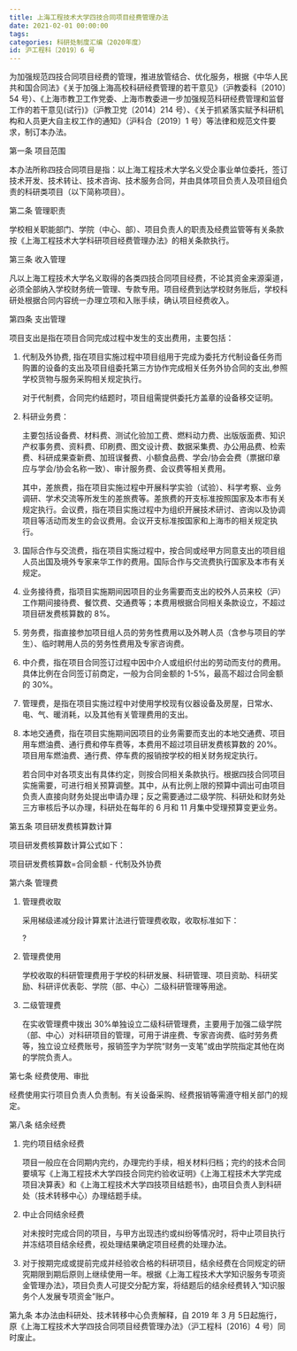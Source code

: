 ```yaml
---
title: 上海工程技术大学四技合同项目经费管理办法
date: 2021-02-01 00:00:00
tags: 
categories: 科研处制度汇编（2020年度）
id: 沪工程科〔2019〕6 号
---
```


为加强规范四技合同项目经费的管理，推进放管结合、优化服务，根据《中华人民共和国合同法》《关于加强上海高校科研经费管理的若干意见》（沪教委科〔2010〕54 号）、《上海市教卫工作党委、上海市教委进一步加强规范科研经费管理和监督工作的若干意见(试行)》（沪教卫党〔2014〕214 号）、《关于抓紧落实赋予科研机构和人员更大自主权工作的通知》（沪科合〔2019〕1 号）等法律和规范文件要求，制订本办法。

第一条 项目范围

本办法所称四技合同项目是指：以上海工程技术大学名义受企事业单位委托，签订技术开发、技术转让、技术咨询、技术服务合同，并由具体项目负责人及项目组负责的科研类项目（以下简称项目）。

第二条 管理职责

学校相关职能部门、学院（中心、部）、项目负责人的职责及经费监管等有关条款按《上海工程技术大学科研项目经费管理办法》的相关条款执行。

第三条 收入管理

凡以上海工程技术大学名义取得的各类四技合同项目经费，不论其资金来源渠道，必须全部纳入学校财务统一管理、专款专用。项目经费到达学校财务账后，学校科研处根据合同内容统一办理立项和入账手续，确认项目经费收入。

第四条 支出管理

项目支出是指在项目合同完成过程中发生的支出费用，主要包括：

1. 代制及外协费, 指在项目实施过程中项目组用于完成为委托方代制设备任务而购置的设备的支出及项目组委托第三方协作完成相关任务外协合同的支出,参照学校货物与服务采购相关规定执行。

   对于代制费，合同完约结题时，项目组需提供委托方盖章的设备移交证明。

2. 科研业务费：

   主要包括设备费、材料费、测试化验加工费、燃料动力费、出版版面费、知识产权事务费、资料费、印刷费、图文设计费、数据采集费、办公用品费、检索费、科研成果查新费、加班误餐费、小额食品费、学会/协会会费（票据印章应与学会/协会名称一致）、审计服务费、会议费等相关费用。

   其中，差旅费，指在项目实施过程中开展科学实验（试验）、科学考察、业务调研、学术交流等所发生的差旅费等。差旅费的开支标准按照国家及本市有关规定执行。会议费，指在项目实施过程中为组织开展技术研讨、咨询以及协调项目等活动而发生的会议费用。会议开支标准按国家和上海市的相关规定执行。

3. 国际合作与交流费，指在项目实施过程中，按合同或经甲方同意支出的项目组人员出国及境外专家来华工作的费用。国际合作与交流费执行国家及本市有关规定。

4. 业务接待费，指项目实施期间因项目的业务需要而支出的校外人员来校（沪）工作期间接待费、餐饮费、交通费等；本费用根据合同相关条款设立，不超过项目研发费核算数的 8%。

5. 劳务费，指直接参加项目组人员的劳务性费用以及外聘人员（含参与项目的学生）、临时聘用人员的劳务性费用及专家咨询费。

6. 中介费，指在项目合同签订过程中因中介人或组织付出的劳动而支付的费用。具体比例在合同签订前商定，一般为合同金额的 1-5%，最高不超过合同金额的 30%。

7. 管理费，是指在项目实施过程中对使用学校现有仪器设备及房屋，日常水、电、气、暖消耗，以及其他有关管理费用的支出。

8. 本地交通费，指在项目实施期间因项目的业务需要而支出的本地交通费、项目用车燃油费、通行费和停车费等，本费用不超过项目研发费核算数的 20%。项目用车燃油费、通行费、停车费的报销按学校的相关财务规定执行。

   若合同中对各项支出有具体约定，则按合同相关条款执行。根据四技合同项目实施需要，可进行相关预算调整。其中，从有比例上限的预算中调出可由项目负责人直接向财务处提出申请办理；反之需要通过二级学院、科研处和财务处三方审核后予以办理，科研处在每年的 6 月和 11 月集中受理预算变更业务。

第五条 项目研发费核算数计算

项目研发费核算数计算公式如下：

项目研发费核算数=合同金额 - 代制及外协费

第六条 管理费

1. 管理费收取

   采用梯级递减分段计算累计法进行管理费收取，收取标准如下：

   ?

2. 管理费使用

   学校收取的科研管理费用于学校的科研发展、科研管理、项目资助、科研奖励、科研评优表彰、学院（部、中心）二级科研管理等用途。

3. 二级管理费

   在实收管理费中拨出 30%单独设立二级科研管理费，主要用于加强二级学院（部、中心）对科研项目的管理，可用于讲座费、专家咨询费、临时劳务费等，独立设立经费账号，报销签字为学院“财务一支笔”或由学院指定其他在岗的学院负责人。

第七条 经费使用、审批

经费使用实行项目负责人负责制。有关设备采购、经费报销等需遵守相关部门的规定。

第八条 结余经费

1. 完约项目结余经费

   项目一般应在合同期内完约，办理完约手续，相关材料归档；完约的技术合同要填写《上海工程技术大学四技合同完约验收证明》《上海工程技术大学完成项目决算表》和《上海工程技术大学四技项目结题书》，由项目负责人到科研处（技术转移中心）办理结题手续。

2. 中止合同结余经费

   对未按时完成合同的项目，与甲方出现违约或纠纷等情况时，将中止项目执行并冻结项目结余经费，视处理结果确定项目经费的处理办法。

3. 对于按期完成或提前完成并经验收合格的科研项目，结余经费在合同规定的研究期限到期后原则上继续使用一年。根据《上海工程技术大学知识服务专项资金管理办法》，项目负责人可提交分配方案，将结题后的结余经费转入“知识服务个人发展专项资金”账户。

第九条 本办法由科研处、技术转移中心负责解释，自 2019 年 3 月 5日起施行，原《上海工程技术大学四技合同项目经费管理办法》（沪工程科〔2016〕4 号）同时废止。
